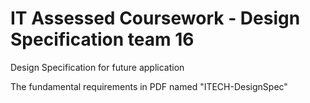 # IT Assessed Coursework - Design Specification team 16
 Design Specification for future application

 The fundamental requirements in PDF named "ITECH-DesignSpec"
